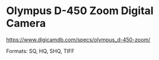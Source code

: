 # Olympus D-450 Zoom Digital Camera

https://www.digicamdb.com/specs/olympus_d-450-zoom/

Formats: SQ, HQ, SHQ, TIFF